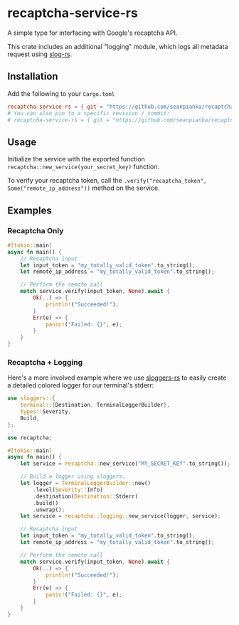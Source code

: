 # recaptcha-service-rs

A simple type for interfacing with Google's recaptcha API. 

This crate includes an additional "logging" module, which logs all metadata request using [slog-rs](https://github.com/slog-rs/slog).

## Installation

Add the following to your `Cargo.toml`

```toml
recaptcha-service-rs = { git = "https://github.com/seanpianka/recaptcha-service-rs.git", branch = "master" }
# You can also pin to a specific revision / commit:
# recaptcha-service-rs = { git = "https://github.com/seanpianka/recaptcha-service-rs.git", rev = "ecf213f" }
```

## Usage

Initialize the service with the exported function `recaptcha::new_service(your_secret_key)` function.

To verify your recaptcha token, call the `.verify("recaptcha_token", Some("remote_ip_address"))` method on the service.

## Examples

### Recaptcha Only

```rust
#[tokio::main]
async fn main() {
    // Recaptcha input
    let input_token = "my_totally_valid_token".to_string();
    let remote_ip_address = "my_totally_valid_token".to_string();

    // Perform the remote call
    match service.verify(input_token, None).await {
        Ok(..) => {
            println!("Succeeded!");
        }
        Err(e) => {
            panic!("Failed: {}", e);
        }
    }
}
```

### Recaptcha + Logging 

Here's a more involved example where we use [sloggers-rs](https://docs.rs/sloggers/1.0.1/sloggers/) to easily create a detailed
colored logger for our terminal's stderr:


```rust
use sloggers::{
    terminal::{Destination, TerminalLoggerBuilder},
    types::Severity,
    Build,
};

use recaptcha;

#[tokio::main]
async fn main() {
    let service = recaptcha::new_service("MY_SECRET_KEY".to_string());

    // Build a logger using sloggers.
    let logger = TerminalLoggerBuilder::new()
        .level(Severity::Info)
        .destination(Destination::Stderr)
        .build()
        .unwrap();
    let service = recaptcha::logging::new_service(logger, service);

    // Recaptcha input
    let input_token = "my_totally_valid_token".to_string();
    let remote_ip_address = "my_totally_valid_token".to_string();

    // Perform the remote call
    match service.verify(input_token, None).await {
        Ok(..) => {
            println!("Succeeded!");
        }
        Err(e) => {
            panic!("Failed: {}", e);
        }
    }
}
```
